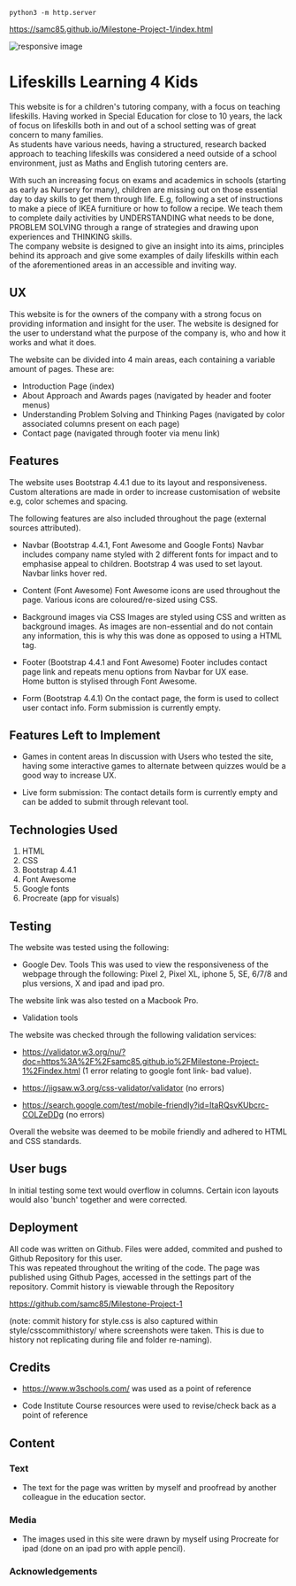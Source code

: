 


`python3 -m http.server`


https://samc85.github.io/Milestone-Project-1/index.html



![responsive image](workspace/Milestone-Project-1/style/images/readmeimage.png)


# Lifeskills Learning 4 Kids

This website is for a children's tutoring company, with a focus on teaching lifeskills.
Having worked in Special Education for close to 10 years, the lack of focus on lifeskills both in and out of a school setting was of great concern to many families.  
As students have various needs, having a structured, research backed approach to teaching lifeskills was considered a need outside of a school environment, just as Maths and English tutoring centers are.

With such an increasing focus on exams and academics in schools (starting as early as Nursery for many), children
are missing out on those essential day to day skills to get them through life.  E.g, following a set of instructions to 
make a piece of IKEA furnitiure or how to follow a recipe.  We teach them to complete daily activities by UNDERSTANDING what needs to be done, 
PROBLEM SOLVING through a range of strategies and drawing upon experiences and THINKING skills.  
The company website is designed to give an insight into its aims, principles behind its approach and give some examples
of daily lifeskills within each of the aforementioned areas in an accessible and inviting way.

## UX

This website is for the owners of the company with a strong focus on providing information and insight for the user.
The website is designed for the user to understand what the purpose of the company is, who and how it works and what it does.

The website can be divided into 4 main areas, each containing a variable amount of pages.  These are:

* Introduction Page (index)
* About Approach and Awards pages (navigated by header and footer menus)
* Understanding Problem Solving and Thinking Pages (navigated by color associated columns present on each page)
* Contact page (navigated through footer via menu link)


## Features

The website uses Bootstrap 4.4.1 due to its layout and responsiveness.  Custom alterations are made
in order to increase customisation of website e.g, color schemes and spacing. 

The following features are also included throughout the page (external sources attributed).

* Navbar (Bootstrap 4.4.1, Font Awesome and Google Fonts)
Navbar includes company name styled with 2 different fonts for impact and to emphasise appeal to children.  Bootstrap 4 was used
to set layout. Navbar links hover red.

* Content (Font Awesome)
Font Awesome icons are used throughout the page.  Various icons are coloured/re-sized using CSS.

* Background images via CSS
Images are styled using CSS and written as background images.  As images are non-essential
and do not contain any information, this is why this was done as opposed to using a HTML tag.

* Footer (Bootstrap 4.4.1 and Font Awesome)
Footer includes contact page link and repeats menu options from Navbar for UX ease.  
Home button is stylised through Font Awesome.

* Form (Bootstrap 4.4.1)
On the contact page, the form is used to collect user contact info.  Form submission is currently
empty.


## Features Left to Implement

* Games in content areas
In discussion with Users who tested the site, having some interactive games to alternate between
quizzes would be a good way to increase UX.

* Live form submission:  The contact details form is currently empty and can be added to submit through relevant tool.

## Technologies Used

1. HTML
2. CSS
3. Bootstrap 4.4.1
4. Font Awesome
5. Google fonts
6. Procreate (app for visuals)

## Testing

The website was tested using the following:

* Google Dev. Tools 
This was used to view the responsiveness of the webpage through the following:
Pixel 2, Pixel XL, iphone 5, SE, 6/7/8 and plus versions, X and ipad and ipad pro.  

The website link was also tested on a Macbook Pro.

* Validation tools

The website was checked through the following validation services:

* https://validator.w3.org/nu/?doc=https%3A%2F%2Fsamc85.github.io%2FMilestone-Project-1%2Findex.html
(1 error relating to google font link- bad value).  

* https://jigsaw.w3.org/css-validator/validator (no errors)

* https://search.google.com/test/mobile-friendly?id=ItaRQsvKUbcrc-COLZeDDg (no errors)


Overall the website was deemed to be mobile friendly and adhered to HTML and CSS standards.


## User bugs

In initial testing some text would overflow in columns.  Certain icon layouts would also 'bunch' together
and were corrected.  


## Deployment
All code was written on Github.  Files were added, commited and pushed to Github Repository for this user.  
This was repeated throughout the writing of the code.
The page was published using Github Pages, accessed in the settings part of the repository.
Commit history is viewable through the Repository 

https://github.com/samc85/Milestone-Project-1 

(note: commit history for style.css is also captured within 
style/csscommithistory/ where screenshots were taken.  This is due to history not replicating during 
file and folder re-naming).  


## Credits

* https://www.w3schools.com/   was used as a point of reference

* Code Institute Course resources were used to revise/check back as a point of reference
 
## Content

### Text 
* The text for the page was written by myself and proofread by another colleague in the education sector.

### Media
* The images used in this site were drawn by myself using Procreate for ipad (done on an ipad pro with apple pencil).

### Acknowledgements